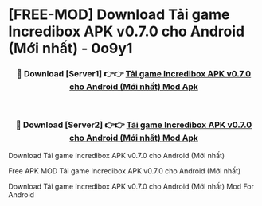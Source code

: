 # [FREE-MOD] Download Tải game Incredibox APK v0.7.0 cho Android (Mới nhất) - 0o9y1


<div align="center">
<h3>🔴 Download [Server1] 👉👉 <a href="https://apk-comot.site?title=Tải_game_Incredibox_APK_v0.7.0_cho_Android_(Mới_nhất)">Tải game Incredibox APK v0.7.0 cho Android (Mới nhất) Mod Apk</a></h3><br>

<h3>🔴 Download [Server2] 👉👉 <a href="https://apk-comot.site?title=Tải_game_Incredibox_APK_v0.7.0_cho_Android_(Mới_nhất)">Tải game Incredibox APK v0.7.0 cho Android (Mới nhất) Mod Apk</a></h3>
</div>



Download Tải game Incredibox APK v0.7.0 cho Android (Mới nhất) 

Free APK MOD Tải game Incredibox APK v0.7.0 cho Android (Mới nhất) 

Download Tải game Incredibox APK v0.7.0 cho Android (Mới nhất) Mod For Android
